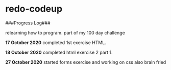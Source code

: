 # redo-codeup
###Progress Log###

relearning how to program. part of my 100 day challenge

**17 October 2020**
completed 1st exercise HTML.

**18 October 2020**
completed  html exercise 2 part 1.

**27 October 2020**
started forms exercise and working on css also
brain fried
